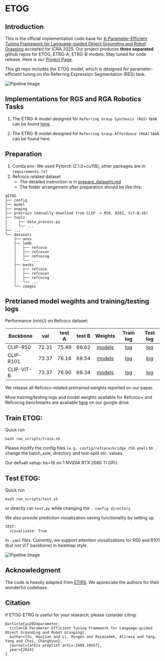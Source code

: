 # ETOG

## Introduction
This is the official implementation code base for [A Parameter-Efficient Tuning Framework for Language-guided Object Grounding and Robot Grasping](https://arxiv.org/pdf/2409.19457) accepted for ICRA 2025. Our project produces **three separated** github repos for ETOG, ETRG-A, ETRG-B models. Stay tuned for code release. Here is our [Project Page](https://sites.google.com/umn.edu/etog-etrg/home).

This git repo includes the ETOG model, which is designed for parameter-efficient tuning on the Referring Expression Segmentation (RES) task.

![Pipeline Image](pipeline.png)

## Implementations for RGS and RGA Robotics Tasks

1. The ETRG-A model designed for ```Referring Grasp Synthesis (RGS)``` task can be found [here](https://github.com/hjy-u/ETRG-RGS).

2. The ETRG-B model designed for ```Referring Grasp Affordance (RGA)``` task can be found here.


## Preparation
1. Conda env: We used Pytorch (2.1.0+cu118), other packages are in ```requirements.txt```
2. Refcoco related dataset
   - The detailed instruction is in [prepare_datasets.md](tools/prepare_datasets.md)
   - The folder arrangement after preparation should be like this:

```
$ETOG
├── config
├── model
├── enging
├── pretrain (manually download from CLIP -> R50, R101, ViT-B-16)
├── tools
│     ├── data_process.py
│     └── ...
├── ...
└── datasets
    ├── anns
    ├── lmdb
    │   ├── refcoco  
    │   ├── refcoco+
    │   ├── refcocog
    │   └── ...
    ├── masks
    │   ├── refcoco  
    │   ├── refcoco+
    │   ├── refcocog
    │   └── ...
    └── images

```

## Pretrianed model wegihts and training/testing logs
Performance (mIoU) on Refcoco dataset:

| Backbone | val | test A | test B | Weights| Train log | Test log |
| ---- |:-------------:| :-----:|:-----:|:-----:|:-----:|:-----:|
| CLIP-R50 | 72.31  | 75.49 | 66.62 | [models](https://drive.google.com/file/d/1PKhFIGmwyl5O2maI8OoLzHoH_g8-iWPK/view?usp=drive_link) | [log](https://drive.google.com/file/d/1tQAKs1U99we41b5aYy2s0U4VJzPlUy6O/view?usp=drive_link) | [log](https://drive.google.com/file/d/1yqdjzhrthWdJh1hLepqw7f2llPTSLzZo/view?usp=drive_link) |
| CLIP-R101 | 73.37 | 76.16 | 68.54 | [models](https://drive.google.com/file/d/18gUcryjxEmBrCXGjGvu7m4nWb3aJisx0/view?usp=drive_link) | [log](https://drive.google.com/file/d/1IBf-V-InMyO6idr1knptc5dd2v87m14M/view?usp=drive_link) | [log](https://drive.google.com/file/d/14p0E69veYk0qoylbyXa1hkTtuPD8iRyG/view?usp=drive_link) |
| CLIP-ViT-B| 73.37 | 76.90 | 69.34 | [models](https://drive.google.com/file/d/1xOTsdjR4HuknS1VdRSCFqnLtZ2HzK21N/view?usp=drive_link) | [log](https://drive.google.com/file/d/1ApbLv2IKq1Q_IvVKvwMS6ksuKp5xucfW/view?usp=drive_link) | [log](https://drive.google.com/file/d/13bDOxfSoePXqmsyyJVH37BWKNQCEF7gA/view?usp=drive_link) |

We release all Refcoco-related pretrained weights reported on our paper. 

More training/testing logs and model weights available for Refcoco+ and Refcocog benchmarks are available [here](https://drive.google.com/drive/folders/1NDkopub0oL_WTm3TqS4s3htsqPYUTRk9?usp=sharing) on our google drive.

## Train ETOG:

Quick run

```
bash run_scripts/train.sh
```
Please modify the config files ```(e.g. config/refcoco/bridge_r50.ymal)``` to change the batch_size, directory and test-split etc. values.

Our defualt setup: bs=16 on 1 NVIDIA RTX 2080 TI GPU.

## Test ETOG:

Quick run

```
bash run_scripts/test.sh
```
or directly run ```test.py``` while changing the ```--config directory```

We also provide prediction visualization saving functionality by setting up

```
TEST: 
  visualizate: True
```

in ```.yaml``` files. Currently, we support attention viusalizations for R50 and R101 (but not ViT backbone) in heatmap style.

![Pipeline Image](attention_map.png)

## Acknowledgment

The code is heavily adapted from [ETIRS](https://github.com/kkakkkka/ETRIS/tree/main). We appreciate the authors for their wonderful codebase.

## Citation

If ETOG-ETRG is useful for your research, please consider citing:

```
@article{yu2024parameter,
  title={A Parameter-Efficient Tuning Framework for Language-guided Object Grounding and Robot Grasping},
  author={Yu, Houjian and Li, Mingen and Rezazadeh, Alireza and Yang, Yang and Choi, Changhyun},
  journal={arXiv preprint arXiv:2409.19457},
  year={2024}
}
```

